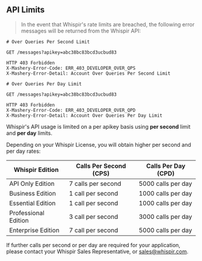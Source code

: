 ## API Limits

> In the event that Whispir's rate limits are breached, the following error messages will be returned from the Whispir API:

```shell
# Over Queries Per Second Limit 

GET /messages?apikey=abc38bc83bcd3ucbud83

HTTP 403 Forbidden
X-Mashery-Error-Code: ERR_403_DEVELOPER_OVER_QPS
X-Mashery-Error-Detail: Account Over Queries Per Second Limit

# Over Queries Per Day Limit

GET /messages?apikey=abc38bc83bcd3ucbud83

HTTP 403 Forbidden
X-Mashery-Error-Code: ERR_403_DEVELOPER_OVER_QPD
X-Mashery-Error-Detail: Account Over Queries Per Day Limit
```

Whispir's API usage is limited on a per apikey basis using **per second** limit and **per day** limits.

Depending on your Whispir License, you will obtain higher per second and per day rates:

Whispir Edition | Calls Per Second (CPS) | Calls Per Day (CPD)
-------------- | -------------- | --------------
API Only Edition | 7 calls per second | 5000 calls per day
Business Edition | 1 call per second | 1000 calls per day
Essential Edition | 1 call per second | 1000 calls per day
Professional Edition | 3 call per second | 3000 calls per day
Enterprise Edition | 7 call per second | 5000 calls per day

If further calls per second or per day are required for your application, please contact your Whispir Sales Representative, or [sales@whispir.com](mailto:sales@whispir.com).
